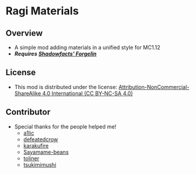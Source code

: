 # Ragi Materials

## Overview

- A simple mod adding materials in a unified style for MC1.12
- _**Requires [Shadowfacts' Forgelin](https://www.curseforge.com/minecraft/mc-mods/shadowfacts-forgelin)**_

## License

- This mod is distributed under the
  license: [Attribution-NonCommercial-ShareAlike 4.0 International (CC BY-NC-SA 4.0)](https://creativecommons.org/licenses/by-nc-sa/4.0/legalcode)

## Contributor

- Special thanks for the people helped me!
    - [a1lic](https://github.com/a1lic)
    - [defeatedcrow](https://github.com/defeatedcrow)
    - [karakufire](https://github.com/karakufire)
    - [Sayamame-beans](https://github.com/Sayamame-beans)
    - [toliner](https://github.com/toliner)
    - [tsukimimushi](https://twitter.com/Tsukimimushi)